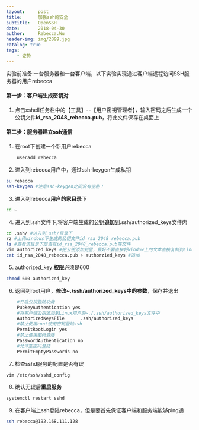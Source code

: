 ```yaml
---
layout:     post
title:      加强ssh的安全
subtitle:   OpenSSH
date:       2018-04-30
author:     Rebecca.Wu
header-img: img/2899.jpg
catalog: true
tags:
    - 姿势
---
```

实验前准备:一台服务器和一台客户端，以下实验实现通过客户端远程访问SSH服务器的用户rebecca
<br />

#### 第一步：客户端生成密钥对
1. 点击xshell任务栏中的【工具】--【用户密钥管理者】，输入密码之后生成一个公钥文件**id_rsa_2048_rebecca.pub**，将此文件保存在桌面上

#### 第二步：服务器建立ssh通信
1. 在root下创建一个新用户rebecca
```sh
	useradd rebecca
```
2. 进入到rebecca用户中，通过ssh-keygen生成私钥
```sh
su rebecca
ssh-keygen #注意ssh-keygen之间没有空格！
```
3. 进入到rebecca**用户的家目录**下
```sh
cd ~
```
4. 进入到.ssh文件下,将客户端生成的公钥**追加**到.ssh/authorized_keys文件内
```sh
cd .ssh/ #进入到.ssh/目录下
rz #上传windows下生成的公钥文件id_rsa_2048_rebecca.pub
ls #查看该目录下是否有id_rsa_2048_rebecca.pub等文件
vim authorized_keys #把公钥添加到里，最好不要直接将window上的文本直接复制到Linux上！！！
cat id_rsa_2048_rebecca.pub > authorzied_keys #追加
```
5. authorized_key **权限**必须是600
```sh
chmod 600 authorized_key
```
6. 返回到root用户，**修改~./ssh/authorized_keys中的参数**，保存并退出
```sh
	#开启公钥登陆功能
	PubkeyAuthentication yes
	#将客户端公钥追加到Linux用户的~./.ssh/authorized_keys文件中
	AuthorizedKeysFile      .ssh/authorized_keys 
	#禁止使用root使用密码登陆ssh
	PermitRootLogin yes
	#禁止使用密码登陆
	PasswordAuthentication no
	#允许空密码登陆
	PermitEmptyPasswords no
```
7. 检查sshd服务的配置是否有误
```sh
vim /etc/ssh/sshd_config 
```
8. 确认无误后**重启服务**
```sh
systemctl restart sshd
```
9. 在客户端上ssh登陆rebecca，但是要首先保证客户端和服务端能够ping通
```sh
ssh rebecca@192.168.111.128 
```